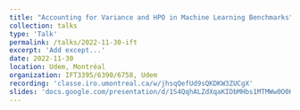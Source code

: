 ```yaml
---
title: "Accounting for Variance and HPO in Machine Learning Benchmarks"
collection: talks
type: 'Talk'
permalink: /talks/2022-11-30-ift
excerpt: 'Add except...'
date: 2022-11-30
location: Udem, Montréal
organization: IFT3395/6390/6758, Udem
recording: 'classe.iro.umontreal.ca/w/jhsqQefUd9sQKDKW3ZUCgX'
slides: 'docs.google.com/presentation/d/1S4QqhALZdXqaKIDbMHbs1MTMWw0O0KJES_dBjx3GY60/edit?usp=sharing'
---
```


